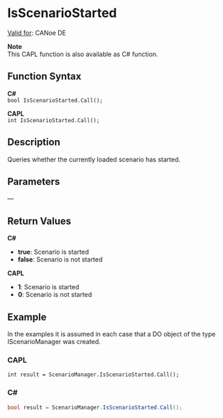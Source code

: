 # IsScenarioStarted

[Valid for](../../../Shared/FeatureAvailability.md): CANoe DE

**Note**  
This CAPL function is also available as C# function.

## Function Syntax

**C#**  
`bool IsScenarioStarted.Call();`

**CAPL**  
`int IsScenarioStarted.Call();`

## Description

Queries whether the currently loaded scenario has started.

## Parameters

—

## Return Values

**C#**

- **true**: Scenario is started
- **false**: Scenario is not started

**CAPL**

- **1**: Scenario is started
- **0**: Scenario is not started

## Example

In the examples it is assumed in each case that a DO object of the type IScenarioManager was created.

### CAPL

```capl
int result = ScenarioManager.IsScenarioStarted.Call();
```

### C#

```csharp
bool result = ScenarioManager.IsScenarioStarted.Call();
```
